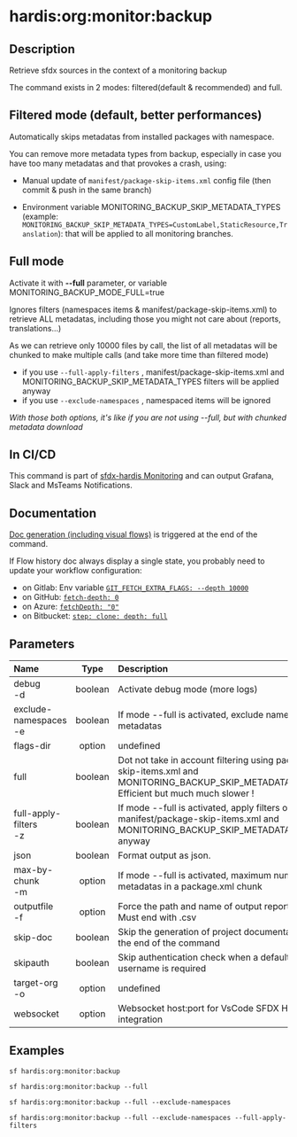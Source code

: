 <!-- This file has been generated with command 'sf hardis:doc:plugin:generate'. Please do not update it manually or it may be overwritten -->
# hardis:org:monitor:backup

## Description

Retrieve sfdx sources in the context of a monitoring backup

The command exists in 2 modes: filtered(default & recommended) and full.

## Filtered mode (default, better performances)

Automatically skips metadatas from installed packages with namespace.  

You can remove more metadata types from backup, especially in case you have too many metadatas and that provokes a crash, using:

- Manual update of `manifest/package-skip-items.xml` config file (then commit & push in the same branch)

- Environment variable MONITORING_BACKUP_SKIP_METADATA_TYPES (example: `MONITORING_BACKUP_SKIP_METADATA_TYPES=CustomLabel,StaticResource,Translation`): that will be applied to all monitoring branches.

## Full mode

Activate it with **--full** parameter, or variable MONITORING_BACKUP_MODE_FULL=true

Ignores filters (namespaces items & manifest/package-skip-items.xml) to retrieve ALL metadatas, including those you might not care about (reports, translations...)

As we can retrieve only 10000 files by call, the list of all metadatas will be chunked to make multiple calls (and take more time than filtered mode)

- if you use `--full-apply-filters` , manifest/package-skip-items.xml and MONITORING_BACKUP_SKIP_METADATA_TYPES filters will be applied anyway
- if you use `--exclude-namespaces` , namespaced items will be ignored

_With those both options, it's like if you are not using --full, but with chunked metadata download_

## In CI/CD

This command is part of [sfdx-hardis Monitoring](https://sfdx-hardis.cloudity.com/salesforce-monitoring-metadata-backup/) and can output Grafana, Slack and MsTeams Notifications.

## Documentation

[Doc generation (including visual flows)](https://sfdx-hardis.cloudity.com/hardis/doc/project2markdown/) is triggered at the end of the command.

If Flow history doc always display a single state, you probably need to update your workflow configuration:

- on Gitlab: Env variable [`GIT_FETCH_EXTRA_FLAGS: --depth 10000`](https://github.com/hardisgroupcom/sfdx-hardis/blob/main/defaults/monitoring/.gitlab-ci.yml#L11)
- on GitHub: [`fetch-depth: 0`](https://github.com/hardisgroupcom/sfdx-hardis/blob/main/defaults/monitoring/.github/workflows/org-monitoring.yml#L58)
- on Azure: [`fetchDepth: "0"`](https://github.com/hardisgroupcom/sfdx-hardis/blob/main/defaults/monitoring/azure-pipelines.yml#L39)
- on Bitbucket: [`step: clone: depth: full`](https://github.com/hardisgroupcom/sfdx-hardis/blob/main/defaults/monitoring/bitbucket-pipelines.yml#L18)


## Parameters

| Name                      |  Type   | Description                                                                                                                                | Default | Required | Options |
|:--------------------------|:-------:|:-------------------------------------------------------------------------------------------------------------------------------------------|:-------:|:--------:|:-------:|
| debug<br/>-d              | boolean | Activate debug mode (more logs)                                                                                                            |         |          |         |
| exclude-namespaces<br/>-e | boolean | If mode --full is activated, exclude namespaced metadatas                                                                                  |         |          |         |
| flags-dir                 | option  | undefined                                                                                                                                  |         |          |         |
| full                      | boolean | Dot not take in account filtering using package-skip-items.xml and MONITORING_BACKUP_SKIP_METADATA_TYPES. Efficient but much much slower ! |         |          |         |
| full-apply-filters<br/>-z | boolean | If mode --full is activated, apply filters of manifest/package-skip-items.xml and MONITORING_BACKUP_SKIP_METADATA_TYPES anyway             |         |          |         |
| json                      | boolean | Format output as json.                                                                                                                     |         |          |         |
| max-by-chunk<br/>-m       | option  | If mode --full is activated, maximum number of metadatas in a package.xml chunk                                                            |  3000   |          |         |
| outputfile<br/>-f         | option  | Force the path and name of output report file. Must end with .csv                                                                          |         |          |         |
| skip-doc                  | boolean | Skip the generation of project documentation at the end of the command                                                                     |         |          |         |
| skipauth                  | boolean | Skip authentication check when a default username is required                                                                              |         |          |         |
| target-org<br/>-o         | option  | undefined                                                                                                                                  |         |          |         |
| websocket                 | option  | Websocket host:port for VsCode SFDX Hardis UI integration                                                                                  |         |          |         |

## Examples

```shell
sf hardis:org:monitor:backup
```

```shell
sf hardis:org:monitor:backup --full
```

```shell
sf hardis:org:monitor:backup --full --exclude-namespaces
```

```shell
sf hardis:org:monitor:backup --full --exclude-namespaces --full-apply-filters
```


